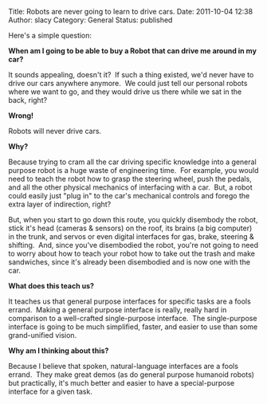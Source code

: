 Title: Robots are never going to learn to drive cars.
Date: 2011-10-04 12:38
Author: slacy
Category: General
Status: published

Here's a simple question:

**When am I going to be able to buy a Robot that can drive me around in
my car?**

It sounds appealing, doesn't it?  If such a thing existed, we'd never
have to drive our cars anywhere anymore.  We could just tell our
personal robots where we want to go, and they would drive us there while
we sat in the back, right?

**Wrong!**

Robots will never drive cars.

**Why?**

Because trying to cram all the car driving specific knowledge into a
general purpose robot is a huge waste of engineering time.  For example,
you would need to teach the robot how to grasp the steering wheel, push
the pedals, and all the other physical mechanics of interfacing with a
car.  But, a robot could easily just "plug in" to the car's mechanical
controls and forego the extra layer of indirection, right?

But, when you start to go down this route, you quickly disembody the
robot, stick it's head (cameras & sensors) on the roof, its brains (a
big computer) in the trunk, and servos or even digital interfaces for
gas, brake, steering & shifting.  And, since you've disembodied the
robot, you're not going to need to worry about how to teach your robot
how to take out the trash and make sandwiches, since it's already been
disembodied and is now one with the car.

**What does this teach us?**

It teaches us that general purpose interfaces for specific tasks are a
fools errand.  Making a general purpose interface is really, really hard
in comparison to a well-crafted single-purpose interface.  The
single-purpose interface is going to be much simplified, faster, and
easier to use than some grand-unified vision.

**Why am I thinking about this?**

Because I believe that spoken, natural-language interfaces are a fools
errand.  They make great demos (as do general purpose humanoid robots)
but practically, it's much better and easier to have a special-purpose
interface for a given task.
